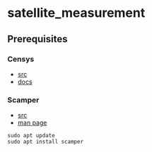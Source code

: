 # satellite_measurement

## Prerequisites

### Censys
* [src](https://github.com/censys/censys-python)
* [docs](https://censys-python.readthedocs.io/en/stable/)

### Scamper

* [src](https://www.caida.org/catalog/software/scamper/man/scamper.1.pdf)
* [man page](https://www.caida.org/catalog/software/scamper/man/scamper.1.pdf)

```
sudo apt update
sudo apt install scamper
```



